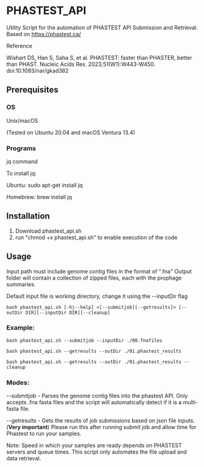 # PHASTEST_API
Utility Script for the automation of PHASTEST API Submission and Retrieval. Based on https://phastest.ca/ 

Reference

Wishart DS, Han S, Saha S, et al. PHASTEST: faster than PHASTER, better than PHAST. Nucleic Acids Res. 2023;51(W1):W443-W450. doi:10.1093/nar/gkad382

## Prerequisites

### OS
Unix/macOS

(Tested on Ubuntu 20.04 and macOS Ventura 13.4)


### Programs
jq command

To install jq:

Ubuntu: sudo apt-get install jq

Homebrew: brew install jq


## Installation

1. Download phastest_api.sh
2. run "chmod +x phastest_api.sh" to enable execution of the code


## Usage

Input path must include genome contig files in the format of ".fna"
Output folder will contain a collection of zipped files, each with the prophage summaries.

Default input file is working directory, change it using the --inputDir flag

`bash phastest_api.sh [-h|--help] <[--submitjob][--getresults]> [--outDir DIR][--inputDir DIR][--cleanup]`

### Example:

 `bash phastest_api.sh --submitjob --inputDir ./00.fnafiles`


 `bash phastest_api.sh --getresults --outDir ./01.phastest_results`


 `bash phastest_api.sh --getresults --outDir ./01.phastest_results --cleanup` 


### Modes:

--submitjob - Parses the genome contig files into the phastest API. Only accepts .fna fasta files and the script will automatically detect if it is a multi-fasta file.

--getresults - Gets the results of job submissions based on json file inputs. 
(**Very important**) Please run this after running submit job and allow time for Phastest to run your samples.

Note: Speed in which your samples are ready depends on PHASTEST servers and queue times. This script only automates the file upload and data retrieval. 



